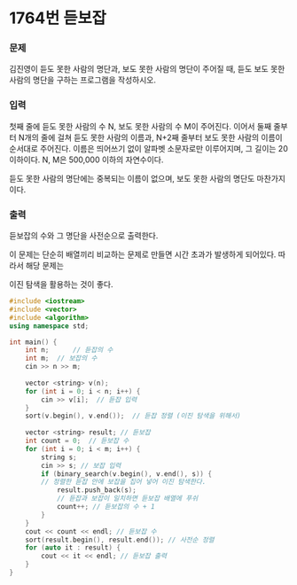 # 1764번 듣보잡

<aside>

### 문제

김진영이 듣도 못한 사람의 명단과, 보도 못한 사람의 명단이 주어질 때, 듣도 보도 못한 사람의 명단을 구하는 프로그램을 작성하시오.

</aside>

<aside>

### 입력

첫째 줄에 듣도 못한 사람의 수 N, 보도 못한 사람의 수 M이 주어진다. 이어서 둘째 줄부터 N개의 줄에 걸쳐 듣도 못한 사람의 이름과, N+2째 줄부터 보도 못한 사람의 이름이 순서대로 주어진다. 이름은 띄어쓰기 없이 알파벳 소문자로만 이루어지며, 그 길이는 20 이하이다. N, M은 500,000 이하의 자연수이다.

듣도 못한 사람의 명단에는 중복되는 이름이 없으며, 보도 못한 사람의 명단도 마찬가지이다.

</aside>

<aside>

### 출력

듣보잡의 수와 그 명단을 사전순으로 출력한다.

</aside>

이 문제는 단순히 배열끼리 비교하는 문제로 만들면 시간 초과가 발생하게 되어있다. 따라서 해당 문제는

이진 탐색을 활용하는 것이 좋다.

```cpp
#include <iostream>
#include <vector>
#include <algorithm>
using namespace std;

int main() {
	int n;		// 듣잡의 수
	int m;	// 보잡의 수
	cin >> n >> m;
	
	vector <string> v(n);
	for (int i = 0; i < n; i++) {
		cin >> v[i];  // 듣잡 입력
	}
	sort(v.begin(), v.end());  // 듣잡 정렬 (이진 탐색을 위해서)
	
	vector <string> result; // 듣보잡
	int count = 0;  // 듣보잡 수
	for (int i = 0; i < m; i++) {
		string s;
		cin >> s; // 보잡 입력
		if (binary_search(v.begin(), v.end(), s)) {
		// 정렬한 듣잡 안에 보잡을 집어 넣어 이진 탐색한다.
			result.push_back(s);
			// 듣잡과 보잡이 일치하면 듣보잡 배열에 푸쉬
			count++; // 듣보잡의 수 + 1
		}
	}
	cout << count << endl; // 듣보잡 수
	sort(result.begin(), result.end()); // 사전순 정렬
	for (auto it : result) {
		cout << it << endl; // 듣보잡 출력
	}
}
```